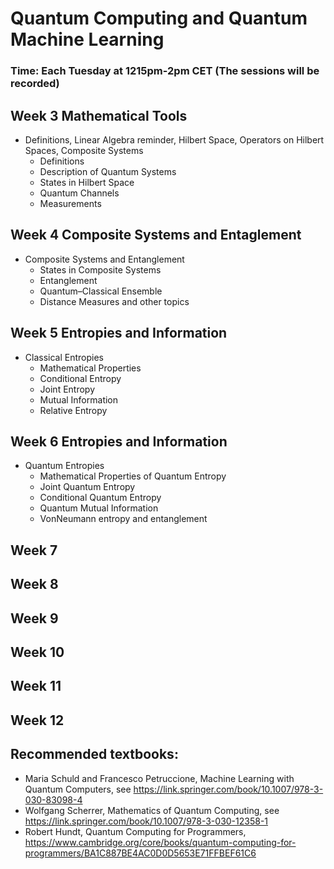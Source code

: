 # Quantum Computing and Quantum Machine Learning 

### Time: Each Tuesday at 1215pm-2pm CET (The sessions will be recorded)


## Week 3 Mathematical Tools 
- Definitions, Linear Algebra reminder, Hilbert Space, Operators on Hilbert Spaces, Composite Systems 
  - Definitions
  - Description of Quantum Systems 
  - States in Hilbert Space 
  - Quantum Channels
  - Measurements

##  Week 4 Composite Systems and Entaglement
- Composite Systems and Entanglement
  - States in Composite Systems
  - Entanglement 
  - Quantum–Classical Ensemble 
  - Distance Measures and other topics

## Week 5  Entropies and Information
- Classical Entropies
  - Mathematical Properties
  - Conditional Entropy
  - Joint Entropy
  - Mutual Information
  - Relative Entropy

## Week 6  Entropies and Information
- Quantum Entropies
  - Mathematical Properties of Quantum Entropy
  - Joint Quantum Entropy
  - Conditional Quantum Entropy
  - Quantum Mutual Information
  - VonNeumann entropy and entanglement

## Week 7

## Week 8

## Week 9

## Week 10

## Week 11

## Week 12 




## Recommended textbooks:
- Maria Schuld and Francesco Petruccione, Machine Learning with Quantum Computers, see https://link.springer.com/book/10.1007/978-3-030-83098-4
- Wolfgang Scherrer, Mathematics of Quantum Computing, see https://link.springer.com/book/10.1007/978-3-030-12358-1
- Robert Hundt, Quantum Computing for Programmers, https://www.cambridge.org/core/books/quantum-computing-for-programmers/BA1C887BE4AC0D0D5653E71FFBEF61C6